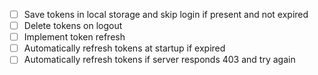 - [ ] Save tokens in local storage and skip login if present and not expired
- [ ] Delete tokens on logout
- [ ] Implement token refresh
- [ ] Automatically refresh tokens at startup if expired
- [ ] Automatically refresh tokens if server responds 403 and try again
